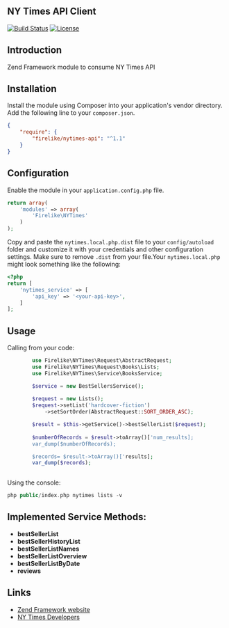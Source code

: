 ## NY Times API Client

[![Build Status](https://travis-ci.org/firelike/nytimes-api.svg?branch=master)](https://travis-ci.org/firelike/nytimes-api)
[![License](https://poser.pugx.org/firelike/nytimes-api/license?format=flat-square)](https://packagist.org/packages/firelike/nytimes-api)


## Introduction

Zend Framework module to consume NY Times API

## Installation
Install the module using Composer into your application's vendor directory. Add the following line to your
`composer.json`.

```json
{
    "require": {
        "firelike/nytimes-api": "^1.1"
    }
}
```
## Configuration

Enable the module in your `application.config.php` file.

```php
return array(
    'modules' => array(
        'Firelike\NYTimes'
    )
);
```

Copy and paste the `nytimes.local.php.dist` file to your `config/autoload` folder and customize it with your credentials and
other configuration settings. Make sure to remove `.dist` from your file.Your `nytimes.local.php` might look something like the following:

```php
<?php
return [
    'nytimes_service' => [
        'api_key' => '<your-api-key>',
    ]
];
```

## Usage

Calling from your code:

```php
        use Firelike\NYTimes\Request\AbstractRequest;
        use Firelike\NYTimes\Request\Books\Lists;
        use Firelike\NYTimes\Service\BooksService;

        $service = new BestSellersService();
        
        $request = new Lists();
        $request->setList('hardcover-fiction')
            ->setSortOrder(AbstractRequest::SORT_ORDER_ASC);

        $result = $this->getService()->bestSellerList($request);
        
        $numberOfRecords = $result->toArray()['num_results];
        var_dump($numberOfRecords);

        $records= $result->toArray()['results];
        var_dump($records);
        
```

Using the console:

```php
php public/index.php nytimes lists -v
```
## Implemented Service Methods:

* **bestSellerList**
* **bestSellerHistoryList**
* **bestSellerListNames**
* **bestSellerListOverview**
* **bestSellerListByDate**
* **reviews**



## Links

* [Zend Framework website](http://framework.zend.com)
* [NY Times Developers](https://developer.nytimes.com/)
